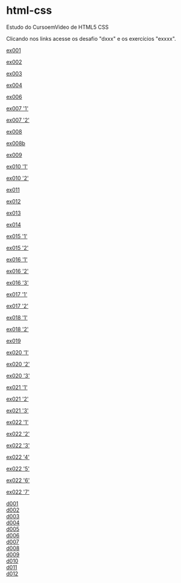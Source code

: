 # html-css
 Estudo do CursoemVideo de HTML5 CSS

Clicando nos links acesse os desafio "dxxx" e os exercícios "exxxx".

<a href="https://abraao2030.github.io/html-css/exercicios/ex001/index.html" target="_blank">ex001</a><br>

<a href="https://abraao2030.github.io/html-css/exercicios/ex002/index.html" target="_blank">ex002</a><br>

<a href="https://abraao2030.github.io/html-css/exercicios/ex003/endex.html" target="_blank">ex003</a><br>

<a href="https://abraao2030.github.io/html-css/exercicios/ex004/index.html" target="_blank">ex004</a><br>

<a href="https://abraao2030.github.io/html-css/exercicios/ex006/index.html" target="_blank">ex006</a><br>

<a href="https://abraao2030.github.io/html-css/exercicios/ex007/html4.html" target="_blank">ex007 '1'</a><br>

<a href="https://abraao2030.github.io/html-css/exercicios/ex007/html5.html" target="_blank">ex007 '2'</a><br>

<a href="https://abraao2030.github.io/html-css/exercicios/ex008/index.html" target="_blank">ex008</a><br>

<a href="https://abraao2030.github.io/html-css/exercicios/ex008b/index.html" target="_blank">ex008b</a><br>

<a href="https://abraao2030.github.io/html-css/exercicios/ex009/index.html" target="_blank">ex009</a><br>

<a href="https://abraao2030.github.io/html-css/exercicios/ex010/index.html" target="_blank">ex010 '1'</a><br>

<a href="https://abraao2030.github.io/html-css/exercicios/ex010/pag002.html" target="_blank">ex010 '2'</a><br>

<a href="https://abraao2030.github.io/html-css/exercicios/ex011/index.html" target="_blank">ex011</a><br>

<a href="https://abraao2030.github.io/html-css/exercicios/ex012/index.html" target="_blank">ex012</a><br>

<a href="https://abraao2030.github.io/html-css/exercicios/ex013/index.html" target="_blank">ex013</a><br>

<a href="https://abraao2030.github.io/html-css/exercicios/ex014/index.html" target="_blank">ex014</a><br>

<a href="https://abraao2030.github.io/html-css/exercicios/ex015/index.html" target="_blank">ex015 '1'</a><br>

<a href="https://abraao2030.github.io/html-css/exercicios/ex015/pagina02.html" target="_blank">ex015 '2'</a><br>

<a href="https://abraao2030.github.io/html-css/exercicios/ex016/cor01.html" target="_blank">ex016 '1'</a><br>

<a href="https://abraao2030.github.io/html-css/exercicios/ex016/cor02.html" target="_blank">ex016 '2'</a><br>

<a href="https://abraao2030.github.io/html-css/exercicios/ex016/cor03.html" target="_blank">ex016 '3'</a><br>

<a href="https://abraao2030.github.io/html-css/exercicios/ex017/font01.html" target="_blank">ex017 '1'</a><br>

<a href="https://abraao2030.github.io/html-css/exercicios/ex017/font02.html" target="_blank">ex017 '2'</a><br>

<a href="https://abraao2030.github.io/html-css/exercicios/ex018/fonte01.html" target="_blank">ex018 '1'</a><br>

<a href="https://abraao2030.github.io/html-css/exercicios/ex018/fonte02.html" target="_blank">ex018 '2'</a><br>

<a href="https://abraao2030.github.io/html-css/exercicios/ex019/seletor01.html" target="_blank">ex019</a><br>

<a href="https://abraao2030.github.io/html-css/exercicios/ex020/hover.html" target="_blank">ex020 '1'</a><br>

<a href="https://abraao2030.github.io/html-css/exercicios/ex020/links.html" target="_blank">ex020 '2'</a><br>

<a href="https://abraao2030.github.io/html-css/exercicios/ex020/pseudoclasse.html" target="_blank">ex020 '3'</a><br>

<a href="https://abraao2030.github.io/html-css/exercicios/ex021/caixa01.html" target="_blank">ex021 '1'</a><br>

<a href="https://abraao2030.github.io/html-css/exercicios/ex021/caixa02.html" target="_blank">ex021 '2'</a><br>

<a href="https://abraao2030.github.io/html-css/exercicios/ex021/caixa03.html" target="_blank">ex021 '3'</a><br>

<a href="https://abraao2030.github.io/html-css/exercicios/ex022/fundo001.html" target="_blank">ex022 '1'</a><br>

<a href="https://abraao2030.github.io/html-css/exercicios/ex022/fundo002.html" target="_blank">ex022 '2'</a><br>

<a href="https://abraao2030.github.io/html-css/exercicios/ex022/fundo003.html" target="_blank">ex022 '3'</a><br>

<a href="https://abraao2030.github.io/html-css/exercicios/ex022/fundo004.html" target="_blank">ex022 '4'</a><br>

<a href="https://abraao2030.github.io/html-css/exercicios/ex022/fundo005.html" target="_blank">ex022 '5'</a><br>

<a href="https://abraao2030.github.io/html-css/exercicios/ex022/fundo006.html" target="_blank">ex022 '6'</a><br>

<a href="https://abraao2030.github.io/html-css/exercicios/ex022/fundo007.html" target="_blank">ex022 '7'</a><br>




<a href="https://abraao2030.github.io/html-css/desafios/d001/index.html">d001</a> <br>
<a href="https://abraao2030.github.io/html-css/desafios/d002/index.html">d002</a> <br>
<a href="https://abraao2030.github.io/html-css/desafios/d003/index.html">d003</a><br>
<a href="https://abraao2030.github.io/html-css/desafios/d004/index.html">d004</a> <br>
<a href="https://abraao2030.github.io/html-css/desafios/d005/index.html">d005</a> <br>
<a href="https://abraao2030.github.io/html-css/desafios/d006/index.html">d006</a><br>
<a href="https://abraao2030.github.io/html-css/desafios/d007/index.html">d007</a><br>
<a href="https://abraao2030.github.io/html-css/desafios/d008/index.html">d008</a> <br>
<a href="https://abraao2030.github.io/html-css/desafios/d009/index.html">d009</a> <br>
<a href="https://abraao2030.github.io/html-css/desafios/d010/index.html">d010</a><br>
<a href="https://abraao2030.github.io/html-css/desafios/d011/index.html">d011</a><br>
<a href="https://abraao2030.github.io/html-css/desafios/d012/index.html">d012</a><br>